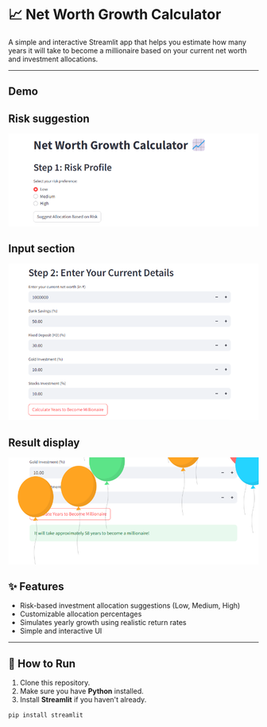 # 📈 Net Worth Growth Calculator

A simple and interactive Streamlit app that helps you estimate how many years it will take to become a millionaire based on your current net worth and investment allocations.

---
## Demo
<h2>Risk suggestion</h2>
<img src="assets/first.png" width="600"/>

<h2>Input section</h2>
<img src="assets/second.png" width="600"/>

<h2>Result display</h2>
<img src="assets/third.png" width="600"/>


## ✨ Features
- Risk-based investment allocation suggestions (Low, Medium, High)
- Customizable allocation percentages
- Simulates yearly growth using realistic return rates
- Simple and interactive UI

---

## 🚀 How to Run

1. Clone this repository.
1. Make sure you have **Python** installed.  
1. Install **Streamlit** if you haven't already.

```bash
pip install streamlit
  

